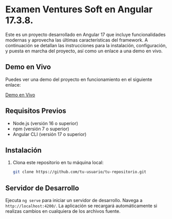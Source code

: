 # Examen Ventures Soft en Angular 17.3.8.

Este es un proyecto desarrollado en Angular 17 que incluye funcionalidades modernas y aprovecha las últimas características del framework. A continuación se detallan las instrucciones para la instalación, configuración, y puesta en marcha del proyecto, así como un enlace a una demo en vivo.

## Demo en Vivo

Puedes ver una demo del proyecto en funcionamiento en el siguiente enlace:

[Demo en Vivo](https://examen-venturessoft-xj93.vercel.app/home)

## Requisitos Previos

- Node.js (versión 16 o superior)
- npm (versión 7 o superior)
- Angular CLI (versión 17 o superior)

## Instalación

1. Clona este repositorio en tu máquina local:

   ```bash
   git clone https://github.com/tu-usuario/tu-repositorio.git
   ```

## Servidor de Desarrollo

Ejecuta `ng serve` para iniciar un servidor de desarrollo. Navega a `http://localhost:4200/`. La aplicación se recargará automáticamente si realizas cambios en cualquiera de los archivos fuente.
